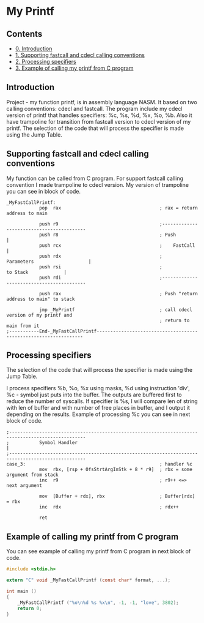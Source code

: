 # My Printf
## Contents
- [0. Introduction](#introduction)
- [1. Supporting fastcall and cdecl calling conventions](#supporting-fastcall-and-cdecl-calling-conventions)
- [2. Processing specifiers](#processing-specifiers)
- [3. Example of calling my printf from C program](#example-of-calling-my-printf-from-с-program)

## Introduction
Project - my function printf, is in assembly language NASM. It based on two calling conventions: cdecl and fastcall. The program include my cdecl version of printf that handles specifiers: %c, %s, %d, %x, %o, %b. Also it have trampoline for transition from fastcall version to cdecl version of my printf. The selection of the code that will process the specifier is made using the Jump Table.

## Supporting fastcall and cdecl calling conventions
My function can be called from C program. For support fastcall calling convention I made trampoline to cdecl version. My version of trampoline you can see in block of code.
``` Asm
_MyFastCallPrintf:
            pop  rax                                    ; rax = return address to main

            push r9                                     ;------------------------------------------
            push r8                                     ; Push                                    |
            push rcx                                    ;    FastCall                             |
            push rdx                                    ;           Parameters                    |
            push rsi                                    ;                    to Stack             |
            push rdi                                    ;------------------------------------------

            push rax                                    ; Push "return address to main" to stack

            jmp _MyPrintf                               ; call cdecl version of my printf and
                                                        ; return to main from it
;-----------End-_MyFastCallPrintf-----------------------------------------------------------------
```
## Processing specifiers
The selection of the code that will process the specifier is made using the Jump Table.

I process specifiers %b, %o, %x using masks, %d using instruction 'div', %c - symbol just puts into the buffer. The outputs are buffered first to reduce the number of syscalls. If specifier is %s, I will compare len of string with len of buffer and with number of free places in buffer, and I output it depending on the results. Example of processing %c you can see in next block of code.
``` Asm
;--------------------------------------------------------------------------------------------------
;           Symbol Handler                                                                        |
;--------------------------------------------------------------------------------------------------
case_3:                                                 ; handler %c
            mov  rbx, [rsp + OfsStrtArgInStk + 8 * r9]  ; rbx = some argument from stack
            inc  r9                                     ; r9++ <=> next argument

            mov  [Buffer + rdx], rbx                    ; Buffer[rdx] = rbx
            inc  rdx                                    ; rdx++

            ret
```
<a id="example-of-calling-my-printf-from-с-program"></a> 
## Example of calling my printf from C program
You can see example of calling my printf from C program in next block of code.
``` C
#include <stdio.h>

extern "C" void _MyFastCallPrintf (const char* format, ...);

int main ()
{
    _MyFastCallPrintf ("%o\n%d %s %x\n", -1, -1, "love", 3802);
    return 0;
}
```
